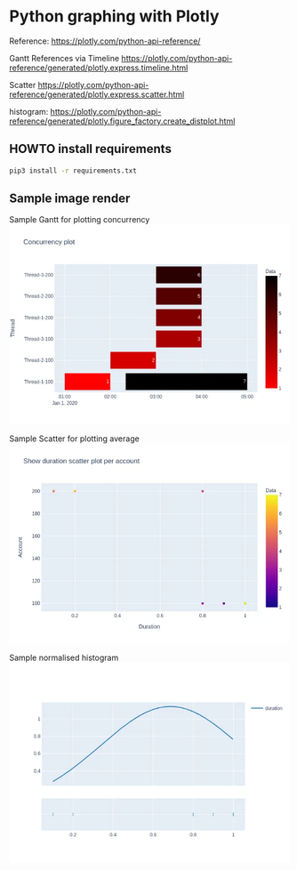 # Python graphing with Plotly

Reference: https://plotly.com/python-api-reference/

Gantt References via Timeline https://plotly.com/python-api-reference/generated/plotly.express.timeline.html

Scatter https://plotly.com/python-api-reference/generated/plotly.express.scatter.html

histogram: https://plotly.com/python-api-reference/generated/plotly.figure_factory.create_distplot.html

## HOWTO install requirements

```bash
pip3 install -r requirements.txt
```

## Sample image render
Sample Gantt for plotting concurrency
![Gantt](./.images/gantt.webp)

Sample Scatter for plotting average
![Scatter](./.images/scatter.webp)

Sample normalised histogram
![Histogram](./.images/hist.webp)
